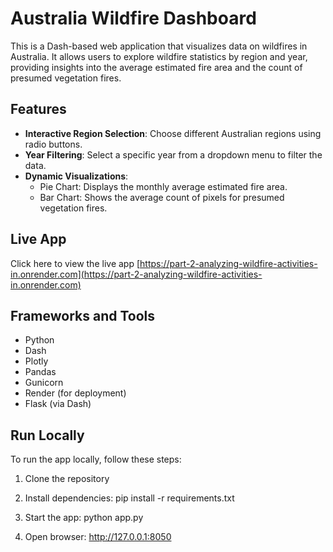 # Australia Wildfire Dashboard

This is a Dash-based web application that visualizes data on wildfires in Australia. It allows users to explore wildfire statistics by region and year, providing insights into the average estimated fire area and the count of presumed vegetation fires.

## Features
- **Interactive Region Selection**: Choose different Australian regions using radio buttons.
- **Year Filtering**: Select a specific year from a dropdown menu to filter the data.
- **Dynamic Visualizations**:
  - Pie Chart: Displays the monthly average estimated fire area.
  - Bar Chart: Shows the average count of pixels for presumed vegetation fires.

## Live App
Click here to view the live app
[https://part-2-analyzing-wildfire-activities-in.onrender.com](https://part-2-analyzing-wildfire-activities-in.onrender.com)

## Frameworks and Tools
- Python
- Dash
- Plotly
- Pandas
- Gunicorn
- Render (for deployment)
- Flask (via Dash) 

## Run Locally
To run the app locally, follow these steps:
1. Clone the repository

2. Install dependencies:
pip install -r requirements.txt

3. Start the app:
python app.py

4. Open browser:
http://127.0.0.1:8050



